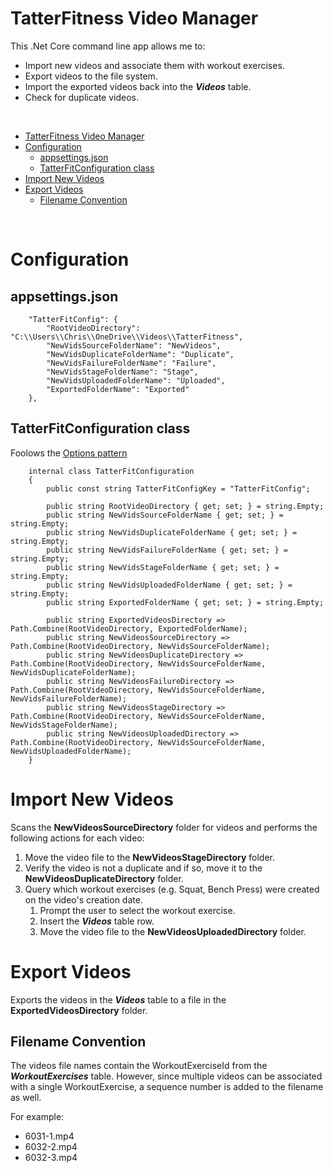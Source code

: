 # TatterFitness Video Manager
This .Net Core command line app allows me to:
- Import new videos and associate them with workout exercises.
- Export videos to the file system.
- Import the exported videos back into the ***Videos*** table.
- Check for duplicate videos.

<br>
 
- [TatterFitness Video Manager](#tatterfitness-video-manager)
- [Configuration](#configuration)
  - [appsettings.json](#appsettingsjson)
  - [TatterFitConfiguration class](#tatterfitconfiguration-class)
- [Import New Videos](#import-new-videos)
- [Export Videos](#export-videos)
  - [Filename Convention](#filename-convention)

<br>

# Configuration

## appsettings.json
```
    "TatterFitConfig": {
        "RootVideoDirectory": "C:\\Users\\Chris\\OneDrive\\Videos\\TatterFitness",
        "NewVidsSourceFolderName": "NewVideos",
        "NewVidsDuplicateFolderName": "Duplicate",
        "NewVidsFailureFolderName": "Failure",
        "NewVidsStageFolderName": "Stage",
        "NewVidsUploadedFolderName": "Uploaded",
        "ExportedFolderName": "Exported"
    },
```

## TatterFitConfiguration class
Foolows the [Options pattern](https://learn.microsoft.com/en-us/dotnet/core/extensions/options)
```
    internal class TatterFitConfiguration
    {
        public const string TatterFitConfigKey = "TatterFitConfig";

        public string RootVideoDirectory { get; set; } = string.Empty;
        public string NewVidsSourceFolderName { get; set; } = string.Empty;
        public string NewVidsDuplicateFolderName { get; set; } = string.Empty;
        public string NewVidsFailureFolderName { get; set; } = string.Empty;
        public string NewVidsStageFolderName { get; set; } = string.Empty;
        public string NewVidsUploadedFolderName { get; set; } = string.Empty;
        public string ExportedFolderName { get; set; } = string.Empty;

        public string ExportedVideosDirectory => Path.Combine(RootVideoDirectory, ExportedFolderName);
        public string NewVideosSourceDirectory => Path.Combine(RootVideoDirectory, NewVidsSourceFolderName);
        public string NewVideosDuplicateDirectory => Path.Combine(RootVideoDirectory, NewVidsSourceFolderName, NewVidsDuplicateFolderName);
        public string NewVideosFailureDirectory => Path.Combine(RootVideoDirectory, NewVidsSourceFolderName, NewVidsFailureFolderName);
        public string NewVideosStageDirectory => Path.Combine(RootVideoDirectory, NewVidsSourceFolderName, NewVidsStageFolderName);
        public string NewVideosUploadedDirectory => Path.Combine(RootVideoDirectory, NewVidsSourceFolderName, NewVidsUploadedFolderName);
    }
```


# Import New Videos
Scans the **NewVideosSourceDirectory** folder for videos and performs the following actions for each video:
1. Move the video file to the **NewVideosStageDirectory** folder.
2. Verify the video is not a duplicate and if so, move it to the **NewVideosDuplicateDirectory** folder.
3. Query which workout exercises (e.g. Squat, Bench Press) were created on the video's creation date.
   1. Prompt the user to select the workout exercise.
   2. Insert the ***Videos*** table row.
   3. Move the video file to the **NewVideosUploadedDirectory** folder.

# Export Videos
Exports the videos in the ***Videos*** table to a file in the **ExportedVideosDirectory** folder.

## Filename Convention
The videos file names contain the WorkoutExerciseId from the ***WorkoutExercises*** table. However, since multiple videos can be associated with a single WorkoutExercise, a sequence number is added to the filename as well.

For example:
- 6031-1.mp4
- 6032-2.mp4
- 6032-3.mp4